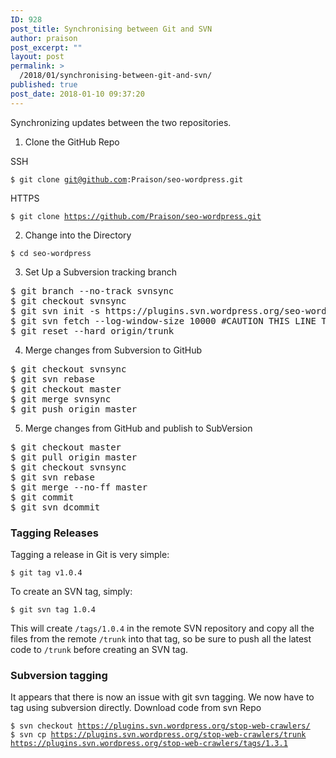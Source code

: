 ```yaml
---
ID: 928
post_title: Synchronising between Git and SVN
author: praison
post_excerpt: ""
layout: post
permalink: >
  /2018/01/synchronising-between-git-and-svn/
published: true
post_date: 2018-01-10 09:37:20
---
```

Synchronizing updates between the two repositories.

1. Clone the GitHub Repo

SSH

<code>$ git clone git@github.com:Praison/seo-wordpress.git</code>

HTTPS

<code>$ git clone https://github.com/Praison/seo-wordpress.git</code>

2. Change into the Directory

<code>$ cd seo-wordpress</code>

3. Set Up a Subversion tracking branch
<pre>$ git branch --no-track svnsync 
$ git checkout svnsync
$ git svn init -s https://plugins.svn.wordpress.org/seo-wordpress/ --prefix=origin/
$ git svn fetch --log-window-size 10000 #CAUTION THIS LINE TAKES A LONG TIME TO COMPLETE
$ git reset --hard origin/trunk</pre>
4. Merge changes from Subversion to GitHub
<pre>$ git checkout svnsync
$ git svn rebase 
$ git checkout master 
$ git merge svnsync 
$ git push origin master</pre>
5. Merge changes from GitHub and publish to SubVersion
<pre>$ git checkout master
$ git pull origin master 
$ git checkout svnsync 
$ git svn rebase 
$ git merge --no-ff master 
$ git commit 
$ git svn dcommit</pre>
### Tagging Releases
Tagging a release in Git is very simple:

<code>$ git tag v1.0.4</code>

To create an SVN tag, simply:

<code>$ git svn tag 1.0.4</code>

This will create `/tags/1.0.4` in the remote SVN repository and copy all the files from the remote `/trunk` into that tag, so be sure to push all the latest code to `/trunk` before creating an SVN tag.

### Subversion tagging

It appears that there is now an issue with git svn tagging. We now have to tag using subversion directly.
Download code from svn Repo

<code>$ svn checkout https://plugins.svn.wordpress.org/stop-web-crawlers/
$ svn cp https://plugins.svn.wordpress.org/stop-web-crawlers/trunk https://plugins.svn.wordpress.org/stop-web-crawlers/tags/1.3.1</code>
